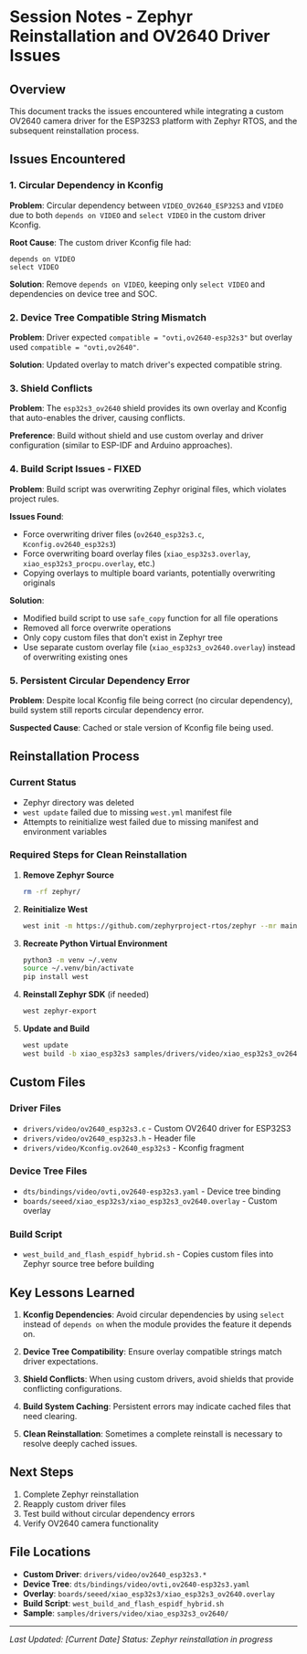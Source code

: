 # Session Notes - Zephyr Reinstallation and OV2640 Driver Issues

## Overview
This document tracks the issues encountered while integrating a custom OV2640 camera driver for the ESP32S3 platform with Zephyr RTOS, and the subsequent reinstallation process.

## Issues Encountered

### 1. Circular Dependency in Kconfig
**Problem**: Circular dependency between `VIDEO_OV2640_ESP32S3` and `VIDEO` due to both `depends on VIDEO` and `select VIDEO` in the custom driver Kconfig.

**Root Cause**: The custom driver Kconfig file had:
```
depends on VIDEO
select VIDEO
```

**Solution**: Remove `depends on VIDEO`, keeping only `select VIDEO` and dependencies on device tree and SOC.

### 2. Device Tree Compatible String Mismatch
**Problem**: Driver expected `compatible = "ovti,ov2640-esp32s3"` but overlay used `compatible = "ovti,ov2640"`.

**Solution**: Updated overlay to match driver's expected compatible string.

### 3. Shield Conflicts
**Problem**: The `esp32s3_ov2640` shield provides its own overlay and Kconfig that auto-enables the driver, causing conflicts.

**Preference**: Build without shield and use custom overlay and driver configuration (similar to ESP-IDF and Arduino approaches).

### 4. Build Script Issues - FIXED
**Problem**: Build script was overwriting Zephyr original files, which violates project rules.

**Issues Found**:
- Force overwriting driver files (`ov2640_esp32s3.c`, `Kconfig.ov2640_esp32s3`)
- Force overwriting board overlay files (`xiao_esp32s3.overlay`, `xiao_esp32s3_procpu.overlay`, etc.)
- Copying overlays to multiple board variants, potentially overwriting originals

**Solution**: 
- Modified build script to use `safe_copy` function for all file operations
- Removed all force overwrite operations
- Only copy custom files that don't exist in Zephyr tree
- Use separate custom overlay file (`xiao_esp32s3_ov2640.overlay`) instead of overwriting existing ones

### 5. Persistent Circular Dependency Error
**Problem**: Despite local Kconfig file being correct (no circular dependency), build system still reports circular dependency error.

**Suspected Cause**: Cached or stale version of Kconfig file being used.

## Reinstallation Process

### Current Status
- Zephyr directory was deleted
- `west update` failed due to missing `west.yml` manifest file
- Attempts to reinitialize west failed due to missing manifest and environment variables

### Required Steps for Clean Reinstallation

1. **Remove Zephyr Source**
   ```bash
   rm -rf zephyr/
   ```

2. **Reinitialize West**
   ```bash
   west init -m https://github.com/zephyrproject-rtos/zephyr --mr main
   ```

3. **Recreate Python Virtual Environment**
   ```bash
   python3 -m venv ~/.venv
   source ~/.venv/bin/activate
   pip install west
   ```

4. **Reinstall Zephyr SDK** (if needed)
   ```bash
   west zephyr-export
   ```

5. **Update and Build**
   ```bash
   west update
   west build -b xiao_esp32s3 samples/drivers/video/xiao_esp32s3_ov2640
   ```

## Custom Files

### Driver Files
- `drivers/video/ov2640_esp32s3.c` - Custom OV2640 driver for ESP32S3
- `drivers/video/ov2640_esp32s3.h` - Header file
- `drivers/video/Kconfig.ov2640_esp32s3` - Kconfig fragment

### Device Tree Files
- `dts/bindings/video/ovti,ov2640-esp32s3.yaml` - Device tree binding
- `boards/seeed/xiao_esp32s3/xiao_esp32s3_ov2640.overlay` - Custom overlay

### Build Script
- `west_build_and_flash_espidf_hybrid.sh` - Copies custom files into Zephyr source tree before building

## Key Lessons Learned

1. **Kconfig Dependencies**: Avoid circular dependencies by using `select` instead of `depends on` when the module provides the feature it depends on.

2. **Device Tree Compatibility**: Ensure overlay compatible strings match driver expectations.

3. **Shield Conflicts**: When using custom drivers, avoid shields that provide conflicting configurations.

4. **Build System Caching**: Persistent errors may indicate cached files that need clearing.

5. **Clean Reinstallation**: Sometimes a complete reinstall is necessary to resolve deeply cached issues.

## Next Steps

1. Complete Zephyr reinstallation
2. Reapply custom driver files
3. Test build without circular dependency errors
4. Verify OV2640 camera functionality

## File Locations

- **Custom Driver**: `drivers/video/ov2640_esp32s3.*`
- **Device Tree**: `dts/bindings/video/ovti,ov2640-esp32s3.yaml`
- **Overlay**: `boards/seeed/xiao_esp32s3/xiao_esp32s3_ov2640.overlay`
- **Build Script**: `west_build_and_flash_espidf_hybrid.sh`
- **Sample**: `samples/drivers/video/xiao_esp32s3_ov2640/`

---
*Last Updated: [Current Date]*
*Status: Zephyr reinstallation in progress* 